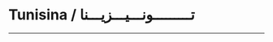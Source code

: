 # Tunisina  / تـــــــــونـــيـــزيـــنا
--------------------------------------------------------------------------
 
